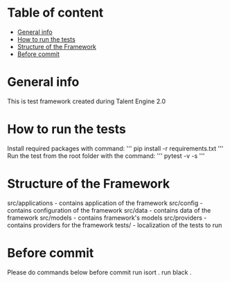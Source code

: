 # Table of content
* [General info](#general-info)
* [How to run the tests](#how-to-run-the-tests)
* [Structure of the Framework](#structure-of-the-framework)
* [Before commit](#before-commit)

# General info
This is test framework created during Talent Engine 2.0

# How to run the tests
Install required packages with command:
'''
pip install -r requirements.txt
'''
Run the test from the root folder with the command:
'''
pytest -v -s
'''

# Structure of the Framework
src/applications - contains application of the framework
src/config - contains configuration of the framework
src/data - contains data of the framework
src/models - contains framework's models
src/providers - contains providers for the framework
tests/ - localization of the tests to run

# Before commit
Please do commands below before commit
run isort .
run black .
